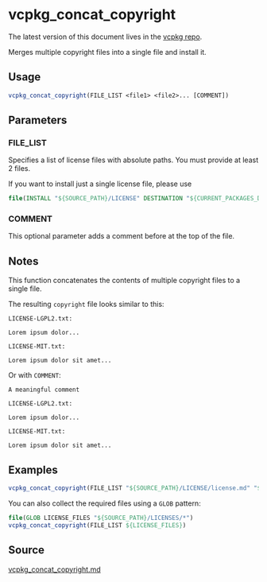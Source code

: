 # vcpkg_concat_copyright

The latest version of this document lives in the [vcpkg repo](https://github.com/Microsoft/vcpkg/blob/master/docs/maintainers/vcpkg_concat_copyright.md).

Merges multiple copyright files into a single file and install it.

## Usage

```cmake
vcpkg_concat_copyright(FILE_LIST <file1> <file2>... [COMMENT])
```

## Parameters

### FILE_LIST
Specifies a list of license files with absolute paths. You must provide at least 2 files.

If you want to install just a single license file, please use

```cmake
file(INSTALL "${SOURCE_PATH}/LICENSE" DESTINATION "${CURRENT_PACKAGES_DIR}/share/${PORT}" RENAME copyright)
```

### COMMENT
This optional parameter adds a comment before at the top of the file. 

## Notes

This function concatenates the contents of multiple copyright files to a single file.

The resulting `copyright` file looks similar to this:

```
LICENSE-LGPL2.txt:

Lorem ipsum dolor...

LICENSE-MIT.txt:

Lorem ipsum dolor sit amet...
```

Or with `COMMENT`:

```
A meaningful comment

LICENSE-LGPL2.txt:

Lorem ipsum dolor...

LICENSE-MIT.txt:

Lorem ipsum dolor sit amet...
```

## Examples

```cmake
vcpkg_concat_copyright(FILE_LIST "${SOURCE_PATH}/LICENSE/license.md" "${SOURCE_PATH}/LICENSE/license_gpl.md" COMMENT "This is a comment")
```

You can also collect the required files using a `GLOB` pattern:

```cmake
file(GLOB LICENSE_FILES "${SOURCE_PATH}/LICENSES/*")
vcpkg_concat_copyright(FILE_LIST ${LICENSE_FILES})
```

## Source

[vcpkg_concat_copyright.md](https://github.com/Microsoft/vcpkg/blob/master/scripts/cmake/vcpkg_concat_copyright.cmake)
